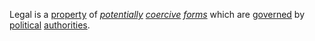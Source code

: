 Legal is a [property](https://github.com/gcassel/Modular-Organization-Terminology/blob/master/terms/property.md) of *[potentially](https://github.com/gcassel/Modular-Organization-Terminology/blob/master/terms/potential.md) [coercive](https://github.com/gcassel/Modular-Organization-Terminology/blob/master/terms/coercion.md) [forms](https://github.com/gcassel/Modular-Organization-Terminology/blob/master/terms/form.md)* which are [governed](https://github.com/gcassel/Modular-Organization-Terminology/blob/master/terms/governance.md) by [political](https://github.com/gcassel/Modular-Organization-Terminology/blob/master/terms/politics.md) [authorities](https://github.com/gcassel/Modular-Organization-Terminology/blob/master/terms/authority.md).
